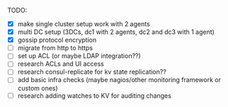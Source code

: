 TODO:
- [x] make single cluster setup work with 2 agents
- [x] multi DC setup (3DCs, dc1 with 2 agents, dc2 and dc3 with 1 agent)
- [x] gossip protocol encryption
- [ ] migrate from http to https
- [ ] set up ACL (or maybe LDAP integration??)
- [ ] research ACLs and UI access
- [ ] research consul-replicate for kv state replication??
- [ ] add basic infra checks (maybe nagios/other monitoring framework or custom ones)
- [ ] research adding watches to KV for auditing changes